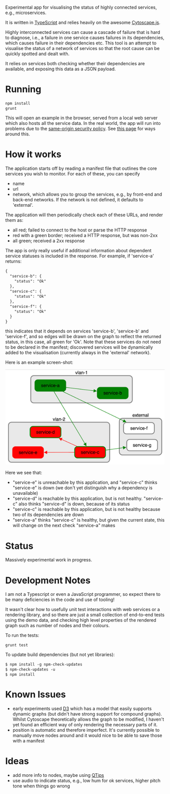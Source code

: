 Experimental app for visualising the status of highly connected services, e.g., microservices.

It is written in [TypeScript](http://www.typescriptlang.org/) and relies heavily on the awesome [Cytoscape.js](http://js.cytoscape.org/).

Highly interconnected services can cause a cascade of failure that is hard to diagnose, i.e., a failure in one service causes failures
in its dependencies, which causes failure in their dependencies etc. This tool is an attempt to visualise the status of a network of services
so that the root cause can be quickly spotted and dealt with.

It relies on services both checking whether their dependencies are available, and exposing this data as a JSON payload.

# Running

```
npm install
grunt
```

This will open an example in the browser, served from a local web server which also hosts all the service data. In the real world,
the app will run into problems due to the [same-origin security policy](http://en.wikipedia.org/wiki/Same-origin_policy). See
[this page](https://blog.nraboy.com/2014/08/bypass-cors-errors-testing-apis-locally/) for ways around this.

# How it works

The application starts off by reading a manifest file that outlines the core services you wish to monitor. For each of these,
you can specify
 - name
 - url
 - network, which allows you to group the services, e.g., by front-end and back-end networks. If the network is not defined, it defaults
   to 'external'.

The application will then periodically check each of these URLs, and render them as:
 - all red; failed to connect to the host or parse the HTTP response
 - red with a green border; received a HTTP response, but was non-2xx
 - all green; received a 2xx response

The app is only really useful if additional information about dependent service statuses is included in the response. For example,
if 'service-a' returns:

```
{
  "service-b": {
    "status": "Ok"
  },
  "service-c": {
    "status": "Ok"
  },
  "service-f": {
    "status": "Ok"
  }
}
```

this indicates that it depends on services 'service-b', 'service-b' and 'service-f', and so edges will be drawn on the graph to reflect the returned
status, in this case, all green for 'Ok'. Note that these services do not need to be declared in the manifest; discovered services will
be dynamically added to the visualisation (currently always in the 'external' network).

Here is an example screen-shot:

![Image](example.png)

Here we see that:

 - "service-e" is unreachable by this application, and "service-c" thinks "service-e" is down (we don't yet distinguish why a dependency is
   unavailable)
 - "service-d" is reachable by this application, but is not healthy. "service-c" also thinks "service-d" is down, because of its status
 - "service-c" is reachable by this application, but is not healthy because two of its dependencies are down
 - "service-a" thinks "service-c" is healthy, but given the current state, this will change on the next check "service-a" makes

# Status

Massively experimental work in progress.

# Development Notes

I am not a Typescript or even a JavaScript programmer, so expect there to be many deficiencies in the code and use of tooling!

It wasn't clear how to usefully unit test interactions with web services or a rendering library, and so there are just a small
collection of end-to-end tests using the demo data, and checking high level properties of the rendered graph such as number of nodes
and their colours.

To run the tests:

```
grunt test
```

To update build dependencies (but not yet libraries):

```
$ npm install -g npm-check-updates
$ npm-check-updates -u
$ npm install 
```

# Known Issues
 - early experiments used [D3](http://d3js.org/) which has a model that easily supports dynamic graphs (but didn't have strong
   support for compound graphs). Whilst Cytoscape theoretically allows the graph to be modified, I haven't yet found an
   efficient way of only rendering the necessary parts of it.
 - position is automatic and therefore imperfect. It's currently possible to manually move nodes around and it would nice
   to be able to save those with a manifest

# Ideas
 - add more info to nodes, maybe using [QTips](https://github.com/cytoscape/cytoscape.js-qtip)
 - use audio to indicate status, e.g., low hum for ok services, higher pitch tone when things go wrong
